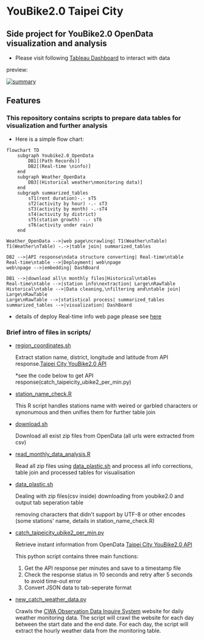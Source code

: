 # YouBike2.0 Taipei City
## Side project for YouBike2.0 OpenData visualization and analysis
* Please visit following [Tableau Dashboard](https://ccl-chun.github.io/ubike2_taipei_city/TableauDashBoard.html) to interact with data

preview: 
<div class='tableauPlaceholder' id='viz1696215184214' style='position: relative'><noscript><a href='#'><img alt='summary ' src='https:&#47;&#47;public.tableau.com&#47;static&#47;images&#47;Yo&#47;Youbike2_0tracing&#47;summary&#47;1_rss.png' style='border: none' /></a></noscript><object class='tableauViz'  style='display:none;'><param name='host_url' value='https%3A%2F%2Fpublic.tableau.com%2F' /> <param name='embed_code_version' value='3' /> <param name='site_root' value='' /><param name='name' value='Youbike2_0tracing&#47;summary' /><param name='tabs' value='no' /><param name='toolbar' value='yes' /><param name='static_image' value='https:&#47;&#47;public.tableau.com&#47;static&#47;images&#47;Yo&#47;Youbike2_0tracing&#47;summary&#47;1.png' /> <param name='animate_transition' value='yes' /><param name='display_static_image' value='yes' /><param name='display_spinner' value='yes' /><param name='display_overlay' value='yes' /><param name='display_count' value='yes' /><param name='language' value='zh-TW' /></object></div>

## Features
### This repository contains scripts to prepare data tables for visualization and further analysis
* Here is a simple flow chart:
```mermaid
flowchart TD
    subgraph Youbike2.0_OpenData
        DB1[(Path Records)]
        DB2[(Real-time \ninfo)]
    end
    subgraph Weather_OpenData
        DB3[(Historical weather\nmonitoring data)]
    end
    subgraph summarized_tables
        sT1(rent duration)-.- sT5
        sT2(activity by hour) -.- sT3
        sT3(activity by month) -.-sT4
        sT4(activity by district) 
        sT5(station growth) -.- sT6
        sT6(activity under rain)
    end

Weather_OpenData -->|web page\ncrawling| T1(Weather\nTable)
T1(Weather\nTable) -.->|table join| summarized_tables

DB2 -->|API response\ndata structure converting| Real-time\ntable
Real-time\ntable -->|Deployment| web\npage
web\npage -->|embedding| DashBoard

DB1 -->|download all\n monthly files|Historical\ntables
Real-time\ntable -->|station info\nextraction| Large\nRawTable
Historical\ntable -->|Data cleaning,\nfiltering and\ntable join| Large\nRawTable
Large\nRawTable -->|statistical process| summarized_tables
summarized_tables -->|visualization| DashBoard
```
* details of deploy Real-time info web page please see [here](https://github.com/CCL-Chun/ubike2.0_api_catch)

### Brief intro of files in scripts/
* [region_coordinates.sh](https://github.com/CCL-Chun/ubike2_taipei_city/blob/main/scripts/region_coordinates.sh)

  Extract station name, district, longitude and latitude from API response.[Taipei City YouBike2.0 API](https://tcgbusfs.blob.core.windows.net/dotapp/youbike/v2/youbike_immediate.json)

  *see the code below to get API response(catch_taipeicity_ubike2_per_min.py)

* [station_name_check.R](https://github.com/CCL-Chun/ubike2_taipei_city/blob/main/scripts/station_name_check.R)

  This R script handles stations name with weired or garbled characters or synonumous and then unifies them for further table join

* [download.sh](https://github.com/CCL-Chun/ubike2_taipei_city/blob/main/scripts/download.sh)

  Download all exist zip files from OpenData (all urls were extracted from csv)

* [read_monthly_data_analysis.R](https://github.com/CCL-Chun/ubike2_taipei_city/blob/main/scripts/read_monthly_data_analysis.R)

  Read all zip files using [data_plastic.sh](https://github.com/CCL-Chun/ubike2_taipei_city/blob/main/scripts/data_plastic.sh) and process all info corrections, table join and processed tables for visualisation

* [data_plastic.sh](https://github.com/CCL-Chun/ubike2_taipei_city/blob/main/scripts/data_plastic.sh)

  Dealing with zip files(csv inside) downloading from youbike2.0 and output tab seperation table

  removing characters that didn't support by UTF-8 or other encodes (some stations' name, details in station_name_check.R)

* [catch_taipeicity_ubike2_per_min.py](https://github.com/CCL-Chun/ubike2_taipei_city/blob/main/scripts/catch_taipeicity_ubike2_per_min.py)

  Retrieve instant information from OpenData [Taipei City YouBike2.0 API](https://tcgbusfs.blob.core.windows.net/dotapp/youbike/v2/youbike_immediate.json)

  This python script contains three main functions:
  1) Get the API response per minutes and save to a timestamp file
  2) Check the response status in 10 seconds and retry after 5 seconds to avoid time-out error
  3) Convert JSON data to tab-seperate format 

* [new_catch_weather_data.py](https://github.com/CCL-Chun/ubike2_taipei_city/blob/main/scripts/new_catch_weather_data.py)

  Crawls the [CWA Observation Data Inquire System](https://e-service.cwb.gov.tw/HistoryDataQuery/) website for daily weather monitoring data. The script will crawl the website for each day between the start date and the end date. For each day, the script will extract the hourly weather data from the monitoring table.



